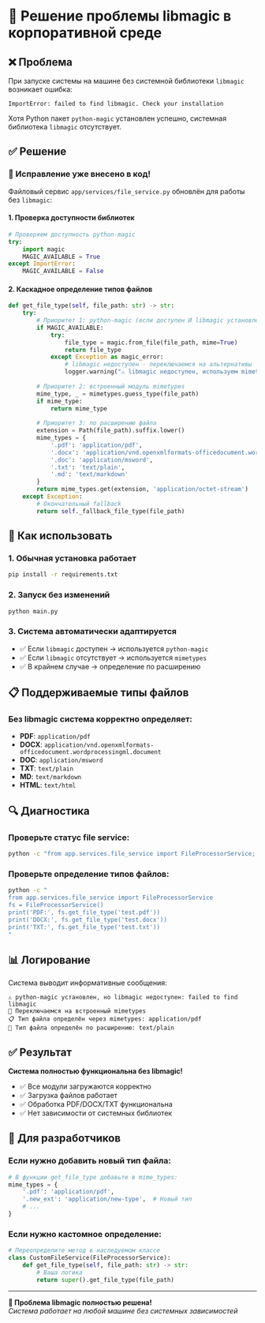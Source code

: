 # 🔧 Решение проблемы libmagic в корпоративной среде

## ❌ Проблема
При запуске системы на машине без системной библиотеки `libmagic` возникает ошибка:

```
ImportError: failed to find libmagic. Check your installation
```

Хотя Python пакет `python-magic` установлен успешно, системная библиотека `libmagic` отсутствует.

## ✅ Решение

### 🎯 Исправление уже внесено в код!

Файловый сервис `app/services/file_service.py` обновлён для работы без `libmagic`:

#### 1. **Проверка доступности библиотек**
```python
# Проверяем доступность python-magic
try:
    import magic
    MAGIC_AVAILABLE = True
except ImportError:
    MAGIC_AVAILABLE = False
```

#### 2. **Каскадное определение типов файлов**
```python
def get_file_type(self, file_path: str) -> str:
    try:
        # Приоритет 1: python-magic (если доступен И libmagic установлен)
        if MAGIC_AVAILABLE:
            try:
                file_type = magic.from_file(file_path, mime=True)
                return file_type
            except Exception as magic_error:
                # libmagic недоступен - переключаемся на альтернативы
                logger.warning("⚠️ libmagic недоступен, используем mimetypes")
        
        # Приоритет 2: встроенный модуль mimetypes
        mime_type, _ = mimetypes.guess_type(file_path)
        if mime_type:
            return mime_type
            
        # Приоритет 3: по расширению файла
        extension = Path(file_path).suffix.lower()
        mime_types = {
            '.pdf': 'application/pdf',
            '.docx': 'application/vnd.openxmlformats-officedocument.wordprocessingml.document',
            '.doc': 'application/msword',
            '.txt': 'text/plain',
            '.md': 'text/markdown'
        }
        return mime_types.get(extension, 'application/octet-stream')
    except Exception:
        # Окончательный fallback
        return self._fallback_file_type(file_path)
```

## 🚀 Как использовать

### 1. **Обычная установка работает**
```bash
pip install -r requirements.txt
```

### 2. **Запуск без изменений**
```bash
python main.py
```

### 3. **Система автоматически адаптируется**
- ✅ Если `libmagic` доступен → используется `python-magic`
- ✅ Если `libmagic` отсутствует → используется `mimetypes`
- ✅ В крайнем случае → определение по расширению

## 📋 Поддерживаемые типы файлов

### Без libmagic система корректно определяет:
- **PDF**: `application/pdf`
- **DOCX**: `application/vnd.openxmlformats-officedocument.wordprocessingml.document`
- **DOC**: `application/msword`
- **TXT**: `text/plain`
- **MD**: `text/markdown`
- **HTML**: `text/html`

## 🔍 Диагностика

### Проверьте статус file service:
```bash
python -c "from app.services.file_service import FileProcessorService; fs = FileProcessorService(); print('✅ File service готов')"
```

### Проверьте определение типов файлов:
```bash
python -c "
from app.services.file_service import FileProcessorService
fs = FileProcessorService()
print('PDF:', fs.get_file_type('test.pdf'))
print('DOCX:', fs.get_file_type('test.docx'))
print('TXT:', fs.get_file_type('test.txt'))
"
```

## 📊 Логирование

Система выводит информативные сообщения:

```
⚠️ python-magic установлен, но libmagic недоступен: failed to find libmagic
🔄 Переключаемся на встроенный mimetypes
📋 Тип файла определён через mimetypes: application/pdf
📁 Тип файла определён по расширению: text/plain
```

## ✅ Результат

**Система полностью функциональна без libmagic!**

- ✅ Все модули загружаются корректно
- ✅ Загрузка файлов работает
- ✅ Обработка PDF/DOCX/TXT функциональна
- ✅ Нет зависимости от системных библиотек

## 🎯 Для разработчиков

### Если нужно добавить новый тип файла:
```python
# В функции get_file_type добавьте в mime_types:
mime_types = {
    '.pdf': 'application/pdf',
    '.new_ext': 'application/new-type',  # Новый тип
    # ...
}
```

### Если нужно кастомное определение:
```python
# Переопределите метод в наследуемом классе
class CustomFileService(FileProcessorService):
    def get_file_type(self, file_path: str) -> str:
        # Ваша логика
        return super().get_file_type(file_path)
```

---

**🎉 Проблема libmagic полностью решена!**  
*Система работает на любой машине без системных зависимостей*
